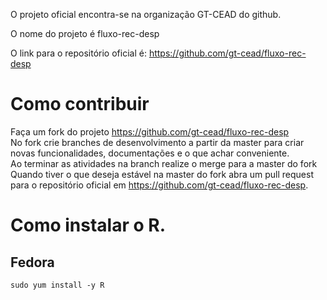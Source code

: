O projeto oficial encontra-se na organização GT-CEAD do github.  

O nome do projeto é fluxo-rec-desp  

O link para o repositório oficial é: https://github.com/gt-cead/fluxo-rec-desp  

# Como contribuir  
Faça um fork do projeto https://github.com/gt-cead/fluxo-rec-desp  
No fork crie branches de desenvolvimento a partir da master para criar novas funcionalidades, documentações e o que achar conveniente.  
Ao terminar as atividades na branch realize o merge para a master do fork  
Quando tiver o que deseja estável na master do fork abra um pull request para o repositório oficial em https://github.com/gt-cead/fluxo-rec-desp.  
  
# Como instalar o R.  
## Fedora  
```  
sudo yum install -y R  
```


